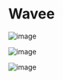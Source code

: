 # Wavee
![image](https://github.com/christosk92/Wavee/assets/13438702/c56bf21b-a906-4f92-bd1a-ab3205db9399)

![image](https://github.com/christosk92/Wavee/assets/13438702/a01767cf-fc45-4919-a417-2037fa316bb3)

![image](https://github.com/christosk92/Wavee/assets/13438702/bad8beff-42a3-4b08-8aa5-2188ab090b27)
